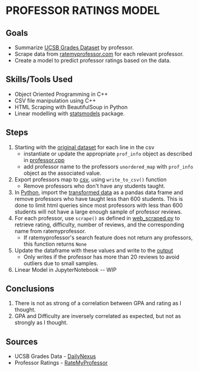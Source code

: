 # PROFESSOR RATINGS MODEL

## Goals
- Summarize [UCSB Grades Dataset](courseGrades.csv) by professor.
- Scrape data from [ratemyprofessor.com](ratemyprofessor.com) for each relevant professor.
- Create a model to predict professor ratings based on the data.

## Skills/Tools Used

- Object Oriented Programming in C++
- CSV file manipulation using C++
- HTML Scraping with BeautifulSoup in Python
- Linear modelling with [statsmodels](https://www.statsmodels.org/stable/index.html) package.

## Steps
1. Starting with the [original dataset](data/courseGrades.csv) for each line in the csv
   - instantiate or update the appropriate `prof_info` object as described in [professor.cpp](RMP_data_transform/professor.cpp)
   - add professor name to the professors `unordered_map` with `prof_info` object as the associated value.
2. Export professors map to [csv](data/transformedData.csv), using `write_to_csv()` function
   - Remove professors who don't have any students taught.
4. In [Python](Python/rmpquery.py), import the [transformed data](data/transformedData.csv) as a pandas data frame and remove professors who have taught less than 600 students.
   This is done to limit html queries since most professors with less than 600 students will not have a large enough sample of professor reviews.
5. For each professor, use `scrape()` as defined in [web_scraped.py](Python/webscraper.py) to retrieve rating, difficulty, number of reviews, and the corresponding name from ratemyprofessor.
   - If ratemyprofessor's search feature does not return any professors, this function returns `None`
6. Update the dataframe with these values and write to the [output](data/output.csv)
   - Only writes if the professor has more than 20 reviews to avoid outliers due to small samples.
7. Linear Model in JupyterNotebook -- WIP

## Conclusions
1. There is not as strong of a correlation between GPA and rating as I thought.
2. GPA and Difficulty are inversely correlated as expected, but not as strongly as I thought.

## Sources
- UCSB Grades Data - [DailyNexus](https://github.com/dailynexusdata/grades-data)
- Professor Ratings - [RateMyProfessor](https://www.ratemyprofessors.com/search/professors/1077?q=)
   
